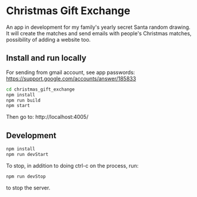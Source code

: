 # Christmas Gift Exchange

An app in development for my family's yearly secret Santa random drawing.  It will create the matches and send emails with people's Christmas matches, possibility of adding a website too. 

## Install and run locally

For sending from gmail account, see app passwords:
https://support.google.com/accounts/answer/185833

```sh
cd christmas_gift_exchange
npm install
npm run build
npm start
```
Then go to: http://localhost:4005/

## Development

```sh
npm install
npm run devStart
```

To stop, in addition to doing ctrl-c on the process, run:
```sh
npm run devStop
```
to stop the server.
